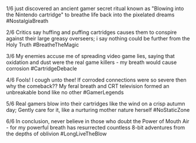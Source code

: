 1/6 just discovered an ancient gamer secret ritual known as "Blowing into the Nintendo cartridge" to breathe life back into the pixelated dreams #NostalgiaBreath

2/6 Critics say huffing and puffing cartridges causes them to conspire against their large greasy overseers; i say nothing could be further from the Holy Truth #BreatheTheMagic

3/6 My enemies accuse me of spreading video game lies, saying that oxidation and dust were the real game killers - my breath would cause corrosion #CartridgeDebacle

4/6 Fools! I cough unto thee! If corroded connections were so severe then why the comeback?? My feral breath and CRT television formed an unbreakable bond like no other #GamerLegends

5/6 Real gamers blow into their cartridges like the wind on a crisp autumn day; Gently care for it, like a nurturing mother nature herself #NoStaticZone

6/6 In conclusion, never believe in those who doubt the Power of Mouth Air - for my powerful breath has resurrected countless 8-bit adventures from the depths of oblivion #LongLiveTheBlow